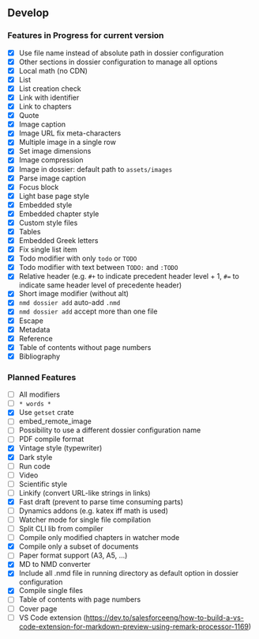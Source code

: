 ## Develop

### Features in Progress for current version

- [x] Use file name instead of absolute path in dossier configuration
- [x] Other sections in dossier configuration to manage all options
- [x] Local math (no CDN)
- [x] List
- [x] List creation check
- [x] Link with identifier
- [x] Link to chapters
- [x] Quote
- [x] Image caption
- [x] Image URL fix meta-characters
- [x] Multiple image in a single row
- [x] Set image dimensions
- [x] Image compression
- [x] Image in dossier: default path to `assets/images`
- [x] Parse image caption 
- [x] Focus block
- [x] Light base page style
- [x] Embedded style
- [x] Embedded chapter style
- [x] Custom style files
- [x] Tables
- [x] Embedded Greek letters
- [x] Fix single list item
- [x] Todo modifier with only `todo` or `TODO`
- [x] Todo modifier with text between `TODO:` and `:TODO`
- [x] Relative header (e.g. `#+` to indicate precedent header level + 1, `#=` to indicate same header level of precedente header)
- [x] Short image modifier (without alt)
- [x] `nmd dossier add` auto-add `.nmd`
- [x] `nmd dossier add` accept more than one file
- [x] Escape
- [x] Metadata
- [x] Reference
- [x] Table of contents without page numbers
- [x] Bibliography

### Planned Features

- [ ] All modifiers
- [ ] `* words *`
- [x] Use `getset` crate
- [ ] embed_remote_image
- [ ] Possibility to use a different dossier configuration name
- [ ] PDF compile format
- [x] Vintage style (typewriter)
- [x] Dark style
- [ ] Run code
- [ ] Video
- [ ] Scientific style
- [ ] Linkify (convert URL-like strings in links)
- [x] Fast draft (prevent to parse time consuming parts)
- [ ] Dynamics addons (e.g. katex iff math is used)
- [ ] Watcher mode for single file compilation
- [ ] Split CLI lib from compiler
- [ ] Compile only modified chapters in watcher mode
- [x] Compile only a subset of documents
- [ ] Paper format support (A3, A5, ...)
- [x] MD to NMD converter
- [x] Include all .nmd file in running directory as default option in dossier configuration
- [x] Compile single files
- [ ] Table of contents with page numbers
- [ ] Cover page
- [ ] VS Code extension (https://dev.to/salesforceeng/how-to-build-a-vs-code-extension-for-markdown-preview-using-remark-processor-1169)
